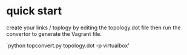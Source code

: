 # quick start

create your links / toplogy by editing the topology.dot file then run the convertor to generate the Vagrant file.

`python topconvert.py topology.dot -p virtualbox'
